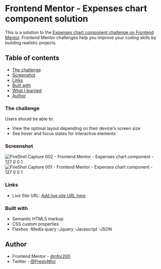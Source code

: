 # Frontend Mentor - Expenses chart component solution

This is a solution to the [Expenses chart component challenge on Frontend Mentor](https://www.frontendmentor.io/challenges/expenses-chart-component-e7yJBUdjwt). Frontend Mentor challenges help you improve your coding skills by building realistic projects. 

## Table of contents

  - [The challenge](#the-challenge)
  - [Screenshot](#screenshot)
  - [Links](#links)
  - [Built with](#built-with)
  - [What I learned](#what-i-learned)
- [Author](#author)


### The challenge

Users should be able to:

- View the optimal layout depending on their device's screen size
- See hover and focus states for interactive elements

### Screenshot
![FireShot Capture 002 - Frontend Mentor - Expenses chart component - 127 0 0 1](https://user-images.githubusercontent.com/124421807/234854142-7655b859-84fa-4210-85ae-86a8211c6684.png)
![FireShot Capture 001 - Frontend Mentor - Expenses chart component - 127 0 0 1](https://user-images.githubusercontent.com/124421807/234854208-38a0d001-7c48-42dd-8476-a1f5c9b36871.png)

### Links
- Live Site URL: [Add live site URL here](https://your-live-site-url.com)

### Built with

- Semantic HTML5 markup
- CSS custom properties
- Flexbox
-Media query
-Jquery
-Javascript
-JSON

## Author

- Frontend Mentor - [@nfor200](https://www.frontendmentor.io/profile/nfor2000)
- Twitter - [@PreslyNfor](https://www.twitter.com/PreslyNfor)
